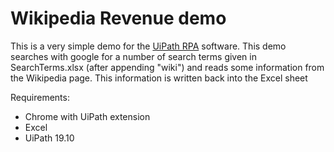 # Wikipedia Revenue demo
This is a very simple demo for the [UiPath RPA](https://www.uipath.com/) software. This demo searches with google for a number of search terms given in SearchTerms.xlsx (after appending "wiki") and reads some information from the Wikipedia page. This information is written back into the Excel sheet

Requirements:
- Chrome with UiPath extension
- Excel
- UiPath 19.10